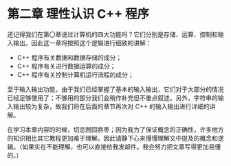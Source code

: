 # 第二章 理性认识 C++ 程序

还记得我们在第〇章说过计算机的四大功能吗？它们分别是存储、运算、控制和输入输出。因此这一章将按照这个逻辑进行细致的讲解：

- C++ 程序有关数据和数据存储的成分；
- C++ 程序有关进行数据运算的成分；
- C++ 程序有关控制计算机运行流程的成分；

至于输入输出功能，由于我们已经掌握了基本的输入输出，它们对于大部分的情况已经足够使用了；不够用的部分我们会稍作补充但不重点叙述。另外，字符串的输入输出较为复杂，故我们将在后面的章节再次对 C++ 的输入输出进行详细的讲解。 

在学习本章内容的时候，切忌囫囵吞枣；因为我为了保证概念的正确性，许多地方的知识相比其它教程更加难于理解。因此请静下心来慢慢理解文中提及的概念和逻辑。（如果实在不能理解，也可以直接给我发邮件。我会努力把文章写得更加易懂的。）
